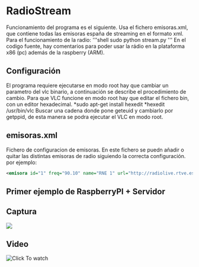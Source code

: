 RadioStream
==========
Funcionamiento del programa es el siguiente. 
Usa el fichero emisoras.xml, que contiene todas las emisoras españa de streaming en el formato xml. 
Para el funcionamiento de la radio:
'''shell
sudo python stream.py
'''
En el codigo fuente, hay comentarios para poder usar la rádio en la plataforma x86 (pc) además de la raspberry (ARM).


Configuración
-------------
El programa requiere ejecutarse en modo root hay que cambiar un parametro del vlc binario, a continuación se describe el procedimiento de cambio.
Para que VLC funcione en modo root hay que editar el fichero bin, con un editor hexadecimal.
*sudo apt-get install hexedit
*hexedit /usr/bin/vlc
Buscar una cadena donde pone geteuid y cambiarlo por getppid, de esta manera se podra ejecutar el VLC en modo root.

emisoras.xml 
-----------------
Fichero de configuracion de emisoras. En este fichero se puedn añadir o quitar las distintas emisoras de radio siguiendo la correcta configuración.
por ejemplo:
````xml
<emisora id="1" freq="90.10" name="RNE 1" url="http://radiolive.rtve.es/rne.m3u"/>
````

Primer ejemplo de RaspberryPI + Servidor
----------------------------------------
Captura
-------
<img src="https://bitbucket.org/repo/Knp4Bg/images/1707184735-FormatFactoryIMG_20150312_21484.jpg">

Video
-----
![](https://youtu.be/D2N3VFITK_0 "Click To watch")
